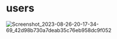 # users
![Screenshot_2023-08-26-20-17-34-69_42d98b730a7deab35c76eb958dc9f052](https://github.com/Omar-Muhammadd/users/assets/110769439/0b1fd8f5-1cbc-455b-8ccb-4d5e826d0cb2)
